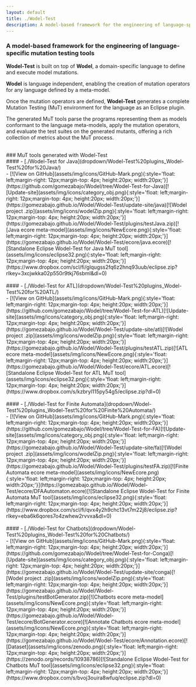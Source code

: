 ```yaml
---
layout: default
title: ./Wodel-Test
description: A model-based framework for the engineering of language-specific mutation testing tools
---
```

### A model-based framework for the engineering of language-specific mutation testing tools
**Wodel-Test** is built on top of **Wodel**, a domain-specific language to define and execute model mutations.

**Wodel** is language independent, enabling the creation of mutation operators for any language defined by a meta-model.

Once the mutation operators are defined, **Wodel-Test** generates a complete Mutation Testing (MuT) environment for the language as an Eclipse plugin.

The generated MuT tools parse the programs representing them as models conformant to the language meta-models, apply the mutation operators, and evaluate the test suites on the generated mutants, offering a rich collection of metrics about the MuT process.

<br>
### MuT tools generated with Wodel-Test
<br>
#### - [./Wodel-Test for Java](dropdown/Wodel-Test%20plugins_Wodel-Test%20for%20Java/)

<div style="text-align: left" markdown="1">
- [![View on GitHub](assets/img/icons/GitHub-Mark.png){:style='float: left;margin-right: 12px;margin-top: 4px; height:20px; width:20px;'}](https://github.com/gomezabajo/Wodel/tree/Wodel-Test-for-Java)[![Update-site](assets/img/icons/category_obj.png){:style='float: left;margin-right: 12px;margin-top: 4px; height:20px; width:20px;'}](https://gomezabajo.github.io/Wodel/Wodel-Test/update-site/java)[![Wodel project .zip](assets/img/icons/wodelZip.png){:style='float: left;margin-right: 12px;margin-top: 4px; height:20px; width:20px;'}](https://gomezabajo.github.io/Wodel/Wodel-Test/plugins/testJava.zip)[![Java ecore meta-model](assets/img/icons/NewEcore.png){:style='float: left;margin-right: 12px;margin-top: 4px; height:20px; width:20px;'}](https://gomezabajo.github.io/Wodel/Wodel-Test/ecore/java.ecore)[![Standalone Eclipse Wodel-Test for Java MuT tool](assets/img/icons/eclipse32.png){:style='float: left;margin-right: 12px;margin-top: 4px; height:20px; width:20px;'}](https://www.dropbox.com/scl/fi/glqugss2fq6z2hnq93uub/eclipse.zip?rlkey=3xcjwkka02p550r9tkj76sbml&dl=0)
</div>
<br>
#### - [./Wodel-Test for ATL](dropdown/Wodel-Test%20plugins_Wodel-Test%20for%20ATL/)

<div style="text-align: left" markdown="1">
- [![View on GitHub](assets/img/icons/GitHub-Mark.png){:style='float: left;margin-right: 12px;margin-top: 4px; height:20px; width:20px;'}](https://github.com/gomezabajo/Wodel/tree/Wodel-Test-for-ATL)[![Update-site](assets/img/icons/category_obj.png){:style='float: left;margin-right: 12px;margin-top: 4px; height:20px; width:20px;'}](https://gomezabajo.github.io/Wodel/Wodel-Test/update-site/atl)[![Wodel project .zip](assets/img/icons/wodelZip.png){:style='float: left;margin-right: 12px;margin-top: 4px; height:20px; width:20px;'}](https://gomezabajo.github.io/Wodel/Wodel-Test/plugins/testATL.zip)[![ATL ecore meta-model](assets/img/icons/NewEcore.png){:style='float: left;margin-right: 12px;margin-top: 4px; height:20px; width:20px;'}](https://gomezabajo.github.io/Wodel/Wodel-Test/ecore/ATL.ecore)[![Standalone Eclipse Wodel-Test for ATL MuT tool](assets/img/icons/eclipse32.png){:style='float: left;margin-right: 12px;margin-top: 4px; height:20px; width:20px;'}](https://www.dropbox.com/s/kzbryl115py54g5/eclipse.zip?dl=0)
</div>
<br>
#### - [./Wodel-Test for Finite Automata](dropdown/Wodel-Test%20plugins_Wodel-Test%20for%20Finite%20Automata/)

<div style="text-align: left" markdown="1">
- [![View on GitHub](assets/img/icons/GitHub-Mark.png){:style='float: left;margin-right: 12px;margin-top: 4px; height:20px; width:20px;'}](https://github.com/gomezabajo/Wodel/tree/Wodel-Test-for-FA)[![Update-site](assets/img/icons/category_obj.png){:style='float: left;margin-right: 12px;margin-top: 4px; height:20px; width:20px;'}](https://gomezabajo.github.io/Wodel/Wodel-Test/update-site/fa)[![Wodel project .zip](assets/img/icons/wodelZip.png){:style='float: left;margin-right: 12px;margin-top: 4px; height:20px; width:20px;'}](https://gomezabajo.github.io/Wodel/Wodel-Test/plugins/testFA.zip)[![Finite Automata ecore meta-model](assets/img/icons/NewEcore.png){:style='float: left;margin-right: 12px;margin-top: 4px; height:20px; width:20px;'}](https://gomezabajo.github.io/Wodel/Wodel-Test/ecore/DFAAutomaton.ecore)[![Standalone Eclipse Wodel-Test for Finite Automata MuT tool](assets/img/icons/eclipse32.png){:style='float: left;margin-right: 12px;margin-top: 4px; height:20px; width:20px;'}](https://www.dropbox.com/scl/fi/qvx4y2h9chc13vt7m22j8/eclipse.zip?rlkey=eba6k6qores7o4zwhew2rvvxa&dl=0)
</div>
<br>
#### - [./Wodel-Test for Chatbots](dropdown/Wodel-Test%20plugins_Wodel-Test%20for%20Chatbots/)

<div style="text-align: left" markdown="1">
- [![View on GitHub](assets/img/icons/GitHub-Mark.png){:style='float: left;margin-right: 12px;margin-top: 4px; height:20px; width:20px;'}](https://github.com/gomezabajo/Wodel/tree/Wodel-Test-for-Conga)[![Update-site](assets/img/icons/category_obj.png){:style='float: left;margin-right: 12px;margin-top: 4px; height:20px; width:20px;'}](https://gomezabajo.github.io/Wodel/Wodel-Test/update-site/conga)[![Wodel project .zip](assets/img/icons/wodelZip.png){:style='float: left;margin-right: 12px;margin-top: 4px; height:20px; width:20px;'}](https://gomezabajo.github.io/Wodel/Wodel-Test/plugins/testBotGenerator.zip)[![Chatbots ecore meta-model](assets/img/icons/NewEcore.png){:style='float: left;margin-right: 12px;margin-top: 4px; height:20px; width:20px;'}](https://gomezabajo.github.io/Wodel/Wodel-Test/ecore/BotGenerator.ecore)[![Annotate Chatbots ecore meta-model](assets/img/icons/NewEcore.png){:style='float: left;margin-right: 12px;margin-top: 4px; height:20px; width:20px;'}](https://gomezabajo.github.io/Wodel/Wodel-Test/ecore/Annotation.ecore)[![Dataset](assets/img/icons/zenodo.png){:style='float: left;margin-right: 12px;margin-top: 4px; height:20px; width:20px;'}](https://zenodo.org/records/10938786)[![Standalone Eclipse Wodel-Test for Chatbots MuT tool](assets/img/icons/eclipse32.png){:style='float: left;margin-right: 12px;margin-top: 4px; height:20px; width:20px;'}](https://www.dropbox.com/s/bvoj3ouira8wfuq/eclipse.zip?dl=0)
</div>
<br>